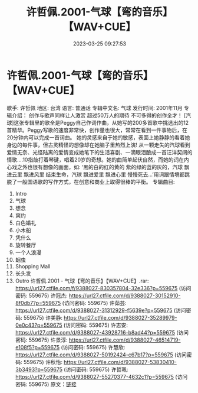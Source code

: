 ﻿---
title: 许哲佩.2001-气球【弯的音乐】【WAV+CUE】
date: 2023-03-25 09:27:53
categories: WAV车载音乐、镜像
tags: 华语中文
---
# 许哲佩.2001-气球【弯的音乐】【WAV+CUE】

歌手: 许哲佩
地区: 台湾
语言: 普通话
专辑中文名: 气球
发行时间: 2001年11月
专辑介绍：
创作与歌声同样让人激赏 超过50万人的期待 不可多得的创作全才！
[汽球]这张专辑里的歌全是Peggy自己作词作曲，从她写的200多首歌中挑选出的12首精华。Peggy写歌的速度非常快，创作量也很大，常常在看到一件事物后，在20分钟内可以完成一首词曲。
她的灵感来自于她的敏感，表面上她静静的看着她身边的每件事，但古灵精怪的想像却在她脑子里热烈上演!
从一颗走失的汽球看到爱情无奈、光怪陆离的爱情变成她笔下的生活喜剧、一滴眼泪酿成一首汪洋契阔的情歌….10指敲打着琴键，唱着20岁的奇想。她的曲简单起伏自然，而她的词在内心戏之外也很有想像的画面，如:
‘黑的白的红的黄的 紫的绿的蓝的灰的，汽球 飘进云里 飘进风里 结束生命，汽球 飘进爱里 飘进心里
慢慢死去…’用词跟情境都跳脱了一般国语歌的写作方式，在创意和商业上取得很棒的平衡。
专辑曲目:
01. Intro
02. 气球
03. 想念
04. 爽约
05. 白色婚礼
06. 小木船
07. 凭什么
08. 旋转餐厅
09. 一个人浪漫
10. 蛔虫
11. Shopping Mall
12. 长头发
13. Outro
许哲佩.2001 - 气球【弯的音乐】【WAV+CUE】.rar: https://url27.ctfile.com/f/9388027-830357804-32e336?p=559675
(访问密码: 559675)
许冠杰: https://url27.ctfile.com/d/9388027-30152910-8f0db7?p=559675
(访问密码: 559675)
许茹芸: https://url27.ctfile.com/d/9388027-31312929-f5639e?p=559675
(访问密码: 559675)
许美静: https://url27.ctfile.com/d/9388027-35289979-0e0c43?p=559675
(访问密码: 559675)
许志安: https://url27.ctfile.com/d/9388027-43928716-b8ad44?p=559675
(访问密码: 559675)
许景淳: https://url27.ctfile.com/d/9388027-46514719-e108f5?p=559675
(访问密码: 559675)
许慧欣: https://url27.ctfile.com/d/9388027-50192424-c67b17?p=559675
(访问密码: 559675)
许秋怡: https://url27.ctfile.com/d/9388027-53830410-3b3493?p=559675
(访问密码: 559675)
许哲珮: https://url27.ctfile.com/d/9388027-55270377-4632c1?p=559675
(访问密码: 559675)
原文：[链接](https://blog.sina.com.cn/s/blog_1647c7e760103114r.html)